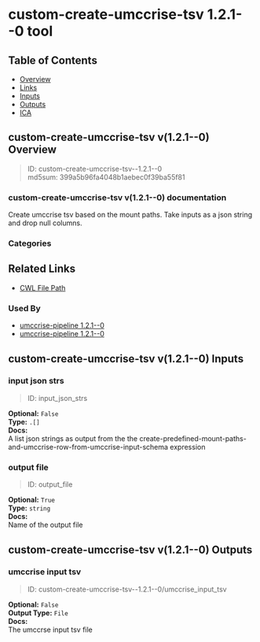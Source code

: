 
custom-create-umccrise-tsv 1.2.1--0 tool
========================================

## Table of Contents
  
- [Overview](#custom-create-umccrise-tsv-v121--0-overview)  
- [Links](#related-links)  
- [Inputs](#custom-create-umccrise-tsv-v121--0-inputs)  
- [Outputs](#custom-create-umccrise-tsv-v121--0-outputs)  
- [ICA](#ica)  


## custom-create-umccrise-tsv v(1.2.1--0) Overview



  
> ID: custom-create-umccrise-tsv--1.2.1--0  
> md5sum: 399a5b96fa4048b1aebec0f39ba55f81

### custom-create-umccrise-tsv v(1.2.1--0) documentation
  
Create umccrise tsv based on the mount paths. Take inputs as a json string and drop null columns.

### Categories
  


## Related Links
  
- [CWL File Path](../../../../../../tools/custom-create-umccrise-tsv/1.2.1--0/custom-create-umccrise-tsv__1.2.1--0.cwl)  


### Used By
  
- [umccrise-pipeline 1.2.1--0](../../../workflows/umccrise-pipeline/1.2.1--0/umccrise-pipeline__1.2.1--0.md)  
- [umccrise-pipeline 1.2.1--0](../../../workflows/umccrise-pipeline/1.2.1--0/umccrise-pipeline__1.2.1--0.md)  

  


## custom-create-umccrise-tsv v(1.2.1--0) Inputs

### input json strs



  
> ID: input_json_strs
  
**Optional:** `False`  
**Type:** `.[]`  
**Docs:**  
A list json strings as output from the the create-predefined-mount-paths-and-umccrise-row-from-umccrise-input-schema expression


### output file



  
> ID: output_file
  
**Optional:** `True`  
**Type:** `string`  
**Docs:**  
Name of the output file

  


## custom-create-umccrise-tsv v(1.2.1--0) Outputs

### umccrise input tsv



  
> ID: custom-create-umccrise-tsv--1.2.1--0/umccrise_input_tsv  

  
**Optional:** `False`  
**Output Type:** `File`  
**Docs:**  
The umccrse input tsv file
  

  

